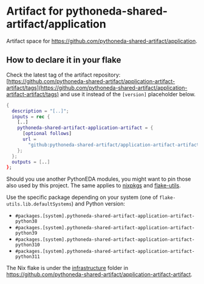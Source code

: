 # Artifact for pythoneda-shared-artifact/application

Artifact space for <https://github.com/pythoneda-shared-artifact/application>.

## How to declare it in your flake

Check the latest tag of the artifact repository: [https://github.com/pythoneda-shared-artifact/application-artifact-artifact/tags](https://github.com/pythoneda-shared-artifact/application-artifact-artifact/tags) and use it instead of the `[version]` placeholder below.

```nix
{
  description = "[..]";
  inputs = rec {
    [..]
    pythoneda-shared-artifact-application-artifact = {
      [optional follows]
      url =
        "github:pythoneda-shared-artifact/application-artifact-artifact/[version]?dir=application-artifact";
    };
  };
  outputs = [..]
};
```

Should you use another PythonEDA modules, you might want to pin those also used by this project. The same applies to [nixpkgs](https://github.com/nixos/nixpkgs "nixpkgs") and [flake-utils](https://github.com/numtide/flake-utils "flake-utils").

Use the specific package depending on your system (one of `flake-utils.lib.defaultSystems`) and Python version:

- `#packages.[system].pythoneda-shared-artifact-application-artifact-python38` 
- `#packages.[system].pythoneda-shared-artifact-application-artifact-python39` 
- `#packages.[system].pythoneda-shared-artifact-application-artifact-python310` 
- `#packages.[system].pythoneda-shared-artifact-application-artifact-python311` 

The Nix flake is under the 
[infrastructure](https://github.com/pythoneda-shared-artifact/application-artifact-artifact/tree/main/application-artifact "application-artifact") folder in <https://github.com/pythoneda-shared-artifact/application-artifact-artifact>.
